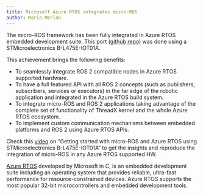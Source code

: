 ```yaml
---
title: Microsoft Azure RTOS integrates micro-ROS
author: Maria Merlan
---
```

The micro-ROS framework has been fully integrated in Azure RTOS embedded development suite.
This port [(github repo)](https://github.com/micro-ROS/micro_ros_azure_rtos_app) was done using a STMicroelectronics B-L475E-IOT01A. 

This achievement brings the following benefits: 
- To seamlessly integrate ROS 2 compatible nodes in Azure RTOS supported hardware.
- To have a full featured API with all ROS 2 concepts (such as publishers, subscribers, services or executors) in the far edge of the robotic application and integrated in the Azure RTOS build system.  
- To integrate micro-ROS and ROS 2 applications taking advantage of the complete set of functionality of ThreadX kernel and the whole Azure RTOS ecosystem.
- To implement custom communication mechanisms between embedded platforms and ROS 2 using Azure RTOS APIs.

Check this [video](https://www.youtube.com/watch?v=RsnHEaD8b9E) on “Getting started with micro-ROS and Azure RTOS using STMicroelectronics B-L475E-IOT01A” to get the insights and reproduce the integration of micro-ROS in any Azure RTOS supported HW. 

[Azure RTOS](https://github.com/azure-rtos) developed by Microsoft in C, is an embedded development suite including an operating system that provides reliable, ultra-fast performance for resource-constrained devices. Azure RTOS supports the most popular 32-bit microcontrollers and embedded development tools.
